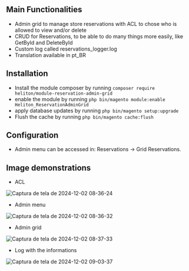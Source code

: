 ## Main Functionalities
 - Admin grid to manage store reservations with ACL to chose who is allowed to view and/or delete
 - CRUD for Reservations, to be able to do many things more easily, like GetById and DeleteById
 - Custom log called reservations_logger.log
 - Translation available in pt_BR

## Installation
 - Install the module composer by running `composer require heliton/module-reservation-admin-grid`
 - enable the module by running `php bin/magento module:enable Heliton_ReservationAdminGrid`
 - apply database updates by running `php bin/magento setup:upgrade`
 - Flush the cache by running `php bin/magento cache:flush`

## Configuration
 - Admin menu can be accessed in:  Reservations -> Grid Reservations.

## Image demonstrations
- ACL

![Captura de tela de 2024-12-02 08-36-24](https://github.com/user-attachments/assets/3391210d-80b5-4002-a6c1-bcbce5f8efb7)

- Admin menu

![Captura de tela de 2024-12-02 08-36-32](https://github.com/user-attachments/assets/6e88c7f3-a1c5-4b94-93bb-4620a08c8075)

- Admin grid

![Captura de tela de 2024-12-02 08-37-33](https://github.com/user-attachments/assets/2a406429-1bcd-4bca-9532-bbf640a7eeb2)

- Log with the informations

![Captura de tela de 2024-12-02 09-03-37](https://github.com/user-attachments/assets/c55cc155-58f7-49c2-b78b-69b47234d390)

